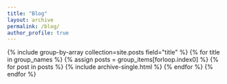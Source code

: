 ```yaml
---
title: "Blog"
layout: archive
permalink: /blog/
author_profile: true
---
```

{% include group-by-array collection=site.posts field="title" %}
{% for title in group_names %}
  {% assign posts = group_items[forloop.index0] %}
  {% for post in posts %}
    {% include archive-single.html %}
  {% endfor %}
{% endfor %}
